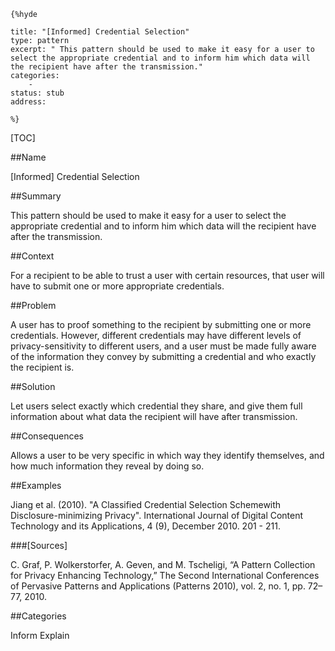     {%hyde

    title: "[Informed] Credential Selection"
    type: pattern
    excerpt: " This pattern should be used to make it easy for a user to select the appropriate credential and to inform him which data will the recipient have after the transmission."
    categories:
        - 
    status: stub
    address:

    %}

[TOC]


##Name
<!--Primary name the pattern is known by.-->

[Informed] Credential Selection

<!--###[Also Known As]-->
<!-- All other names the pattern is known by.-->



##Summary
<!-- One short paragraph summarising the pattern.-->

 This pattern should be used to make it easy for a user to select the appropriate credential and to inform him which data will the recipient have after the transmission.

##Context
<!-- The situations in which the pattern may apply.-->

For a recipient to be able to trust a user with certain resources, that user will have to submit one or more appropriate credentials.

##Problem
<!-- The problem a pattern addresses, including a list of forces describing why a problem might be difficult to solve.-->

A user has to proof something to the recipient by submitting one or more credentials. However, different credentials may have different levels of privacy-sensitivity to different users, and a user must be made fully aware of the information they convey by submitting a credential and who exactly the recipient is.

##Solution
<!-- A concise description of how the pattern addresses the problem.-->

Let users select exactly which credential they share, and give them full information about what data the recipient will have after transmission.

<!--###[Structure]-->
<!--A detailed specification of the structural aspects of the pattern. A class diagram if applicable.-->



<!--###[Implementation]-->
<!--Guidelines for implementing the pattern; code fragments; suggested PETS; policy fragments.-->



##Consequences
<!--The advantages (benefits) and disadvantages (liabilities) of applying the pattern.-->

Allows a user to be very specific in which way they identify themselves, and how much information they reveal by doing so.

<!--###[Constraints]-->
<!-- limitations as a consequence of applying the pattern.-->



##Examples
<!--Motivational example to see how the pattern is applied.-->

Jiang et al. (2010). "A Classified Credential Selection Schemewith Disclosure-minimizing Privacy". International Journal of Digital Content Technology and its Applications, 4 (9), December 2010. 201 - 211. 

<!--###[Known Uses]-->
<!-- Pointers to various applications of the pattern.-->



<!--##See Also-->
<!-- Any pointers to relevant information, not contained in the subfields below.-->



<!--###[Related Patterns]-->
<!-- Supporting and conflicting patterns-->



###[Sources]
<!-- References to the original source of the pattern.-->

C. Graf, P. Wolkerstorfer, A. Geven, and M. Tscheligi, “A Pattern Collection for Privacy Enhancing Technology,” The Second International Conferences of Pervasive Patterns and Applications (Patterns 2010), vol. 2, no. 1, pp. 72–77, 2010.

<!--##General Comments-->
<!-- Separate discussion on the pattern.-->



##Categories
<!-- Placeholder for future agreed upon categories as per collaboration's evaluation.-->
Inform
Explain

<!--##Tags-->
<!-- User definable descriptors for additional correlation.-->




